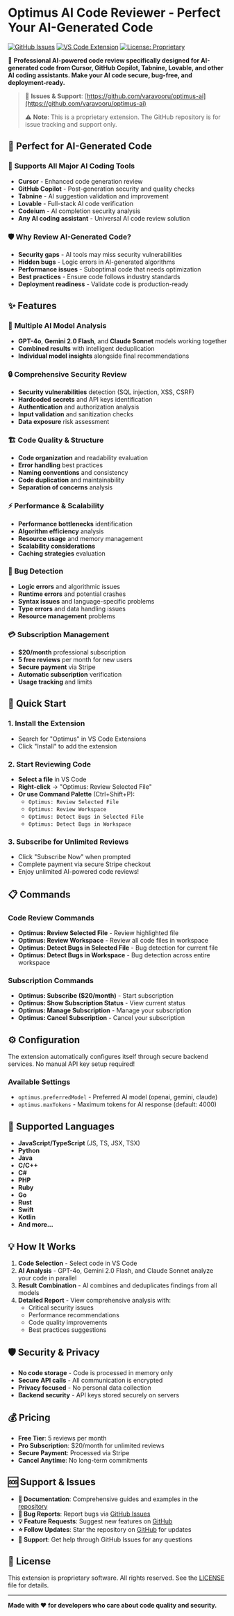 # Optimus AI Code Reviewer - Perfect Your AI-Generated Code

[![GitHub Issues](https://img.shields.io/badge/GitHub-Issues%20%26%20Support-blue?logo=github)](https://github.com/varavooru/optimus-ai)
[![VS Code Extension](https://img.shields.io/badge/VS%20Code-Extension-blue?logo=visual-studio-code)](https://marketplace.visualstudio.com/items?itemName=optimus-ai)
[![License: Proprietary](https://img.shields.io/badge/License-Proprietary-red.svg)](https://github.com/varavooru/optimus-ai/blob/main/LICENSE)

🤖 **Professional AI-powered code review specifically designed for AI-generated code from Cursor, GitHub Copilot, Tabnine, Lovable, and other AI coding assistants. Make your AI code secure, bug-free, and deployment-ready.**

> 📁 **Issues & Support**: [https://github.com/varavooru/optimus-ai](https://github.com/varavooru/optimus-ai)
> 
> ⚠️ **Note**: This is a proprietary extension. The GitHub repository is for issue tracking and support only.

## 🎯 **Perfect for AI-Generated Code**

### 🔧 **Supports All Major AI Coding Tools**
- **Cursor** - Enhanced code generation review
- **GitHub Copilot** - Post-generation security and quality checks  
- **Tabnine** - AI suggestion validation and improvement
- **Lovable** - Full-stack AI code verification
- **Codeium** - AI completion security analysis
- **Any AI coding assistant** - Universal AI code review solution

### 🛡️ **Why Review AI-Generated Code?**
- **Security gaps** - AI tools may miss security vulnerabilities
- **Hidden bugs** - Logic errors in AI-generated algorithms  
- **Performance issues** - Suboptimal code that needs optimization
- **Best practices** - Ensure code follows industry standards
- **Deployment readiness** - Validate code is production-ready

## ✨ Features

### 🤖 **Multiple AI Model Analysis**
- **GPT-4o**, **Gemini 2.0 Flash**, and **Claude Sonnet** models working together
- **Combined results** with intelligent deduplication
- **Individual model insights** alongside final recommendations

### 🔒 **Comprehensive Security Review**
- **Security vulnerabilities** detection (SQL injection, XSS, CSRF)
- **Hardcoded secrets** and API keys identification
- **Authentication** and authorization analysis
- **Input validation** and sanitization checks
- **Data exposure** risk assessment

### 🏗️ **Code Quality & Structure**
- **Code organization** and readability evaluation
- **Error handling** best practices
- **Naming conventions** and consistency
- **Code duplication** and maintainability
- **Separation of concerns** analysis

### ⚡ **Performance & Scalability**
- **Performance bottlenecks** identification
- **Algorithm efficiency** analysis
- **Resource usage** and memory management
- **Scalability considerations**
- **Caching strategies** evaluation

### 🐛 **Bug Detection**
- **Logic errors** and algorithmic issues
- **Runtime errors** and potential crashes
- **Syntax issues** and language-specific problems
- **Type errors** and data handling issues
- **Resource management** problems

### 💳 **Subscription Management**
- **$20/month** professional subscription
- **5 free reviews** per month for new users
- **Secure payment** via Stripe
- **Automatic subscription** verification
- **Usage tracking** and limits

## 🚀 Quick Start

### **1. Install the Extension**
- Search for "Optimus" in VS Code Extensions
- Click "Install" to add the extension

### **2. Start Reviewing Code**
- **Select a file** in VS Code
- **Right-click** → "Optimus: Review Selected File"
- **Or use Command Palette** (Ctrl+Shift+P):
  - `Optimus: Review Selected File`
  - `Optimus: Review Workspace`
  - `Optimus: Detect Bugs in Selected File`
  - `Optimus: Detect Bugs in Workspace`

### **3. Subscribe for Unlimited Reviews**
- Click "Subscribe Now" when prompted
- Complete payment via secure Stripe checkout
- Enjoy unlimited AI-powered code reviews!

## 📋 Commands

### **Code Review Commands**
- **Optimus: Review Selected File** - Review highlighted file
- **Optimus: Review Workspace** - Review all code files in workspace
- **Optimus: Detect Bugs in Selected File** - Bug detection for current file
- **Optimus: Detect Bugs in Workspace** - Bug detection across entire workspace

### **Subscription Commands**
- **Optimus: Subscribe ($20/month)** - Start subscription
- **Optimus: Show Subscription Status** - View current status
- **Optimus: Manage Subscription** - Manage your subscription
- **Optimus: Cancel Subscription** - Cancel your subscription

## ⚙️ Configuration

The extension automatically configures itself through secure backend services. No manual API key setup required!

### **Available Settings**
- `optimus.preferredModel` - Preferred AI model (openai, gemini, claude)
- `optimus.maxTokens` - Maximum tokens for AI response (default: 4000)

## 🔧 Supported Languages

- **JavaScript/TypeScript** (JS, TS, JSX, TSX)
- **Python**
- **Java**
- **C/C++**
- **C#**
- **PHP**
- **Ruby**
- **Go**
- **Rust**
- **Swift**
- **Kotlin**
- **And more...**

## 💡 How It Works

1. **Code Selection** - Select code in VS Code
2. **AI Analysis** - GPT-4o, Gemini 2.0 Flash, and Claude Sonnet analyze your code in parallel
3. **Result Combination** - AI combines and deduplicates findings from all models
4. **Detailed Report** - View comprehensive analysis with:
   - Critical security issues
   - Performance recommendations
   - Code quality improvements
   - Best practices suggestions

## 🛡️ Security & Privacy

- **No code storage** - Code is processed in memory only
- **Secure API calls** - All communication is encrypted
- **Privacy focused** - No personal data collection
- **Backend security** - API keys stored securely on servers

## 💰 Pricing

- **Free Tier**: 5 reviews per month
- **Pro Subscription**: $20/month for unlimited reviews
- **Secure Payment**: Processed via Stripe
- **Cancel Anytime**: No long-term commitments

## 🆘 Support & Issues

- **📖 Documentation**: Comprehensive guides and examples in the [repository](https://github.com/varavooru/optimus-ai)
- **🐛 Bug Reports**: Report bugs via [GitHub Issues](https://github.com/varavooru/optimus-ai/issues)
- **💡 Feature Requests**: Suggest new features on [GitHub](https://github.com/varavooru/optimus-ai/issues/new)
- **⭐ Follow Updates**: Star the repository on [GitHub](https://github.com/varavooru/optimus-ai) for updates
- **💬 Support**: Get help through GitHub Issues for any questions

## 📄 License

This extension is proprietary software. All rights reserved. See the [LICENSE](https://github.com/varavooru/optimus-ai/blob/main/LICENSE) file for details.

---

**Made with ❤️ for developers who care about code quality and security.** 

